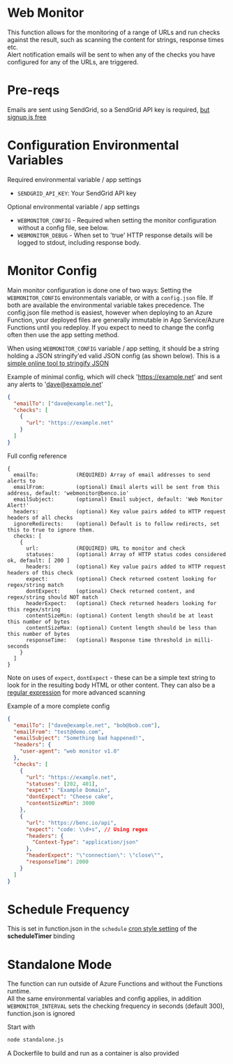 # Web Monitor

This function allows for the monitoring of a range of URLs and run checks against the result, such as scanning the content for strings, response times etc.  
Alert notification emails will be sent to when any of the checks you have configured for any of the URLs, are triggered.

# Pre-reqs

Emails are sent using SendGrid, so a SendGrid API key is required, [but signup is free](https://signup.sendgrid.com/)

# Configuration Environmental Variables

Required environmental variable / app settings

- `SENDGRID_API_KEY`: Your SendGrid API key

Optional environmental variable / app settings

- `WEBMONITOR_CONFIG` - Required when setting the monitor configuration without a config file, see below.
- `WEBMONITOR_DEBUG` - When set to 'true' HTTP response details will be logged to stdout, including response body.

# Monitor Config

Main monitor configuration is done one of two ways: Setting the `WEBMONITOR_CONFIG` environmentals variable, or with a `config.json` file. If both are available the environmental variable takes precedence. The config.json file method is easiest, however when deploying to an Azure Function, your deployed files are generally immutable in App Service/Azure Functions until you redeploy. If you expect to need to change the config often then use the app setting method.

When using `WEBMONITOR_CONFIG` variable / app setting, it should be a string holding a JSON stringify'ed valid JSON config (as shown below). This is a [simple online tool to stringify JSON](https://onlinetexttools.com/json-stringify-text)

Example of minimal config, which will check 'https://example.net' and sent any alerts to 'dave@example.net'

```json
{
  "emailTo": ["dave@example.net"],
  "checks": [
    {
      "url": "https://example.net"
    }
  ]
}
```

Full config reference

```text
{
  emailTo:            (REQUIRED) Array of email addresses to send alerts to
  emailFrom:          (optional) Email alerts will be sent from this address, default: 'webmonitor@benco.io'
  emailSubject:       (optional) Email subject, default: 'Web Monitor Alert!'
  headers:            (optional) Key value pairs added to HTTP request headers of all checks
  ignoreRedirects:    (optional) Default is to follow redirects, set this to true to ignore them.
  checks: [
    {
      url:            (REQUIRED) URL to monitor and check
      statuses:       (optional) Array of HTTP status codes considered ok, default: [ 200 ]
      headers:        (optional) Key value pairs added to HTTP request headers of this check
      expect:         (optional) Check returned content looking for regex/string match
      dontExpect:     (optional) Check returned content, and regex/string should NOT match
      headerExpect:   (optional) Check returned headers looking for this regex/string
      contentSizeMin: (optional) Content length should be at least this number of bytes
      contentSizeMax: (optional) Content length should be less than this number of bytes
      responseTime:   (optional) Response time threshold in milli-seconds
    }
  ]
}
```

Note on uses of `expect`, `dontExpect` - these can be a simple text string to look for in the resulting body HTML or other content. They can also be a [regular expression](https://developer.mozilla.org/en-US/docs/Web/JavaScript/Guide/Regular_Expressions) for more advanced scanning

Example of a more complete config

```json
{
  "emailTo": ["dave@example.net", "bob@bob.com"],
  "emailFrom": "test@demo.com",
  "emailSubject": "Something bad happened!",
  "headers": {
    "user-agent": "web monitor v1.0"
  },
  "checks": [
    {
      "url": "https://example.net",
      "statuses": [202, 401],
      "expect": "Example Domain",
      "dontExpect": "Cheese cake",
      "contentSizeMin": 3000
    },
    {
      "url": "https://benc.io/api",
      "expect": "code: \\d+s", // Using regex
      "headers": {
        "Context-Type": "application/json"
      },
      "headerExpect": "\"connection\": \"close\"",
      "responseTime": 2000
    }
  ]
}
```

# Schedule Frequency

This is set in function.json in the `schedule` [cron style setting](https://docs.microsoft.com/en-us/azure/azure-functions/functions-bindings-timer?tabs=javascript) of the **scheduleTimer** binding

# Standalone Mode

The function can run outside of Azure Functions and without the Functions runtime.  
All the same environmental variables and config applies, in addition `WEBMONITOR_INTERVAL` sets the checking frequency in seconds (default 300), function.json is ignored

Start with

```bash
node standalone.js
```

A Dockerfile to build and run as a container is also provided
